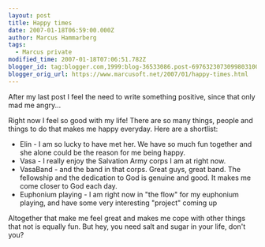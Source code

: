```yaml
---
layout: post
title: Happy times
date: 2007-01-18T06:59:00.000Z
author: Marcus Hammarberg
tags:
  - Marcus private
modified_time: 2007-01-18T07:06:51.782Z
blogger_id: tag:blogger.com,1999:blog-36533086.post-6976323073099803100
blogger_orig_url: https://www.marcusoft.net/2007/01/happy-times.html
---
```


After my last post I feel the need to write something positive, since that only mad me angry...

Right now I feel so good with my life! There are so many things, people and things to do that makes me happy everyday. Here are a shortlist:

- Elin - I am so lucky to have met her. We have so much fun together and she alone could be the reason for me being happy.
- Vasa - I really enjoy the Salvation Army corps I am at right now.
- VasaBand - and the band in   that corps. Great guys, great band. The fellowship and the dedication to God is genuine and good. It makes me come closer to God each day.
- Euphonium playing - I am right now in "the flow" for my euphonium playing, and have some very interesting "project" coming up

Altogether that make me feel great and makes me cope with other things that not is equally fun. But hey, you need salt and sugar in your life, don't you?
